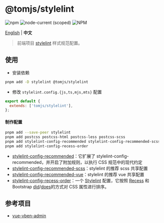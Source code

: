# @tomjs/stylelint

![npm](https://img.shields.io/npm/v/@tomjs/stylelint) ![node-current (scoped)](https://img.shields.io/node/v/@tomjs/stylelint) ![NPM](https://img.shields.io/npm/l/@tomjs/stylelint)

[English](./README.md) | **中文**

> 前端项目 [stylelint](https://stylelint.io/) 样式规范配置。

## 使用

- 安装依赖

```bash
pnpm add -D stylelint @tomjs/stylelint
```

- 修改 `stylelint.config.{js,ts,mjs,mts}` 配置

```js
export default {
  extends: ['tomjs/stylelint'],
};
```

#### 制作配置

```bash
pnpm add --save-peer stylelint
pnpm add postcss postcss-html postcss-less postcss-scss
pnpm add stylelint-config-recommended stylelint-config-recommended-scss stylelint-config-recommended-vue
pnpm add stylelint-config-recess-order
```

- [stylelint-config-recommended](https://www.npmjs.com/package/stylelint-config-recommended)：它扩展了 stylelint-config-recommended，并开启了附加规则，以执行 CSS 规范中的现代约定
- [stylelint-config-recommended-scss](https://www.npmjs.com/package/stylelint-config-recommended-scss)：stylelint 的推荐 scss 共享配置
- [stylelint-config-recommended-vue](https://www.npmjs.com/package/stylelint-config-recommended-vue)：stylelint 的推荐 vue 共享配置
- [stylelint-config-recess-order](https://www.npmjs.com/package/stylelint-config-recess-order)：一个 [Stylelint](https://github.com/stylelint/stylelint) 配置，它按照 [Recess](https://github.com/twitter/recess/blob/29bccc870b7b4ccaa0a138e504caf608a6606b59/lib/lint/strict-property-order.js) 和 Bootstrap [did](https://github.com/twbs/bootstrap/blob/f58997a0dae54dc98d11892afef9acb85bdc6a1e/.scss-lint.yml#L136)/[does](https://github.com/twbs/stylelint-config-twbs-bootstrap/blob/ad67be6e4ceb48809fa1dce13b7892f9d2018995/css/index.js#L38)的方式对 CSS 属性进行排序。

## 参考项目

- [vue-vben-admin](https://github.com/vbenjs/vue-vben-admin)
